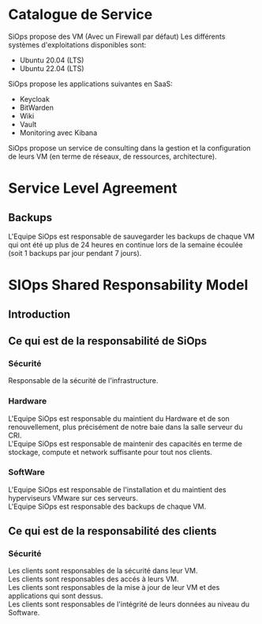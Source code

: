 # Catalogue de Service

SiOps propose des VM (Avec un Firewall par défaut)
Les différents systèmes d'exploitations disponibles sont:
  - Ubuntu 20.04 (LTS)
  - Ubuntu 22.04 (LTS)

SiOps propose les applications suivantes en SaaS:
  - Keycloak
  - BitWarden
  - Wiki
  - Vault
  - Monitoring avec Kibana
 
SiOps propose un service de consulting dans la gestion et la configuration de leurs VM (en terme de réseaux, de ressources, architecture).

# Service Level Agreement
## Backups
L'Equipe SiOps est responsable de sauvegarder les backups de chaque VM qui ont été up plus de 24 heures en continue lors de la semaine écoulée (soit 1 backups par jour pendant 7 jours).

# SIOps Shared Responsability Model

## Introduction

## Ce qui est de la responsabilité de SiOps
### Sécurité
Responsable de la sécurité de l'infrastructure.
### Hardware
L'Equipe SiOps est responsable du maintient du Hardware et de son renouvellement, plus précisément de notre baie dans la salle serveur du CRI.\
L'Equipe SiOps est responsable de maintenir des capacités en terme de stockage, compute et network suffisante pour tout nos clients.

### SoftWare
L'Equipe SiOps est responsable de l'installation et du maintient des hyperviseurs VMware sur ces serveurs.\
L'Equipe SiOps est responsable des backups de chaque VM.

## Ce qui est de la responsabilité des clients
### Sécurité
Les clients sont responsables de la sécurité dans leur VM. \
Les clients sont responsables des accés à leurs VM.\
Les clients sont responsables de la mise à jour de leur VM et des applications qui sont dessus.\
Les clients sont responsables de l'intégrité de leurs données au niveau du Software.

